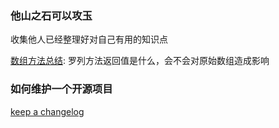 ### 他山之石可以攻玉

收集他人已经整理好对自己有用的知识点

[数组方法总结](https://segmentfault.com/a/1190000008147878#articleHeader17): 罗列方法返回值是什么，会不会对原始数组造成影响

### 如何维护一个开源项目

[keep a changelog](https://keepachangelog.com/en/1.0.0/)